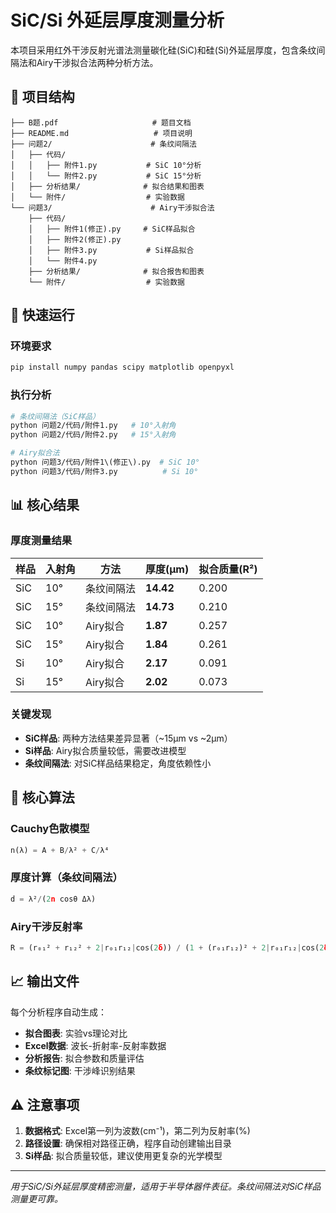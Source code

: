 # SiC/Si 外延层厚度测量分析

本项目采用红外干涉反射光谱法测量碳化硅(SiC)和硅(Si)外延层厚度，包含条纹间隔法和Airy干涉拟合法两种分析方法。

## 📁 项目结构

```
├── B题.pdf                     # 题目文档
├── README.md                   # 项目说明
├── 问题2/                      # 条纹间隔法
│   ├── 代码/
│   │   ├── 附件1.py           # SiC 10°分析
│   │   └── 附件2.py           # SiC 15°分析
│   ├── 分析结果/              # 拟合结果和图表
│   └── 附件/                  # 实验数据
└── 问题3/                      # Airy干涉拟合法
    ├── 代码/
    │   ├── 附件1(修正).py     # SiC样品拟合
    │   ├── 附件2(修正).py
    │   ├── 附件3.py           # Si样品拟合
    │   └── 附件4.py
    ├── 分析结果/              # 拟合报告和图表
    └── 附件/                  # 实验数据
```

## 🚀 快速运行

### 环境要求
```bash
pip install numpy pandas scipy matplotlib openpyxl
```

### 执行分析
```bash
# 条纹间隔法（SiC样品）
python 问题2/代码/附件1.py   # 10°入射角
python 问题2/代码/附件2.py   # 15°入射角

# Airy拟合法
python 问题3/代码/附件1\(修正\).py  # SiC 10°
python 问题3/代码/附件3.py          # Si 10°
```

## 📊 核心结果

### 厚度测量结果

| 样品 | 入射角 | 方法 | 厚度(μm) | 拟合质量(R²) |
|------|--------|------|----------|-------------|
| SiC  | 10°    | 条纹间隔法 | **14.42** | 0.200 |
| SiC  | 15°    | 条纹间隔法 | **14.73** | 0.210 |
| SiC  | 10°    | Airy拟合 | **1.87** | 0.257 |
| SiC  | 15°    | Airy拟合 | **1.84** | 0.261 |
| Si   | 10°    | Airy拟合 | **2.17** | 0.091 |
| Si   | 15°    | Airy拟合 | **2.02** | 0.073 |

### 关键发现
- **SiC样品**: 两种方法结果差异显著（~15μm vs ~2μm）
- **Si样品**: Airy拟合质量较低，需要改进模型
- **条纹间隔法**: 对SiC样品结果稳定，角度依赖性小

## 🔬 核心算法

### Cauchy色散模型
```python
n(λ) = A + B/λ² + C/λ⁴
```

### 厚度计算（条纹间隔法）
```python
d = λ²/(2n cosθ Δλ)
```

### Airy干涉反射率
```python
R = (r₀₁² + r₁₂² + 2|r₀₁r₁₂|cos(2δ)) / (1 + (r₀₁r₁₂)² + 2|r₀₁r₁₂|cos(2δ))
```

## 📈 输出文件

每个分析程序自动生成：
- **拟合图表**: 实验vs理论对比
- **Excel数据**: 波长-折射率-反射率数据  
- **分析报告**: 拟合参数和质量评估
- **条纹标记图**: 干涉峰识别结果

## ⚠️ 注意事项

1. **数据格式**: Excel第一列为波数(cm⁻¹)，第二列为反射率(%)
2. **路径设置**: 确保相对路径正确，程序自动创建输出目录
3. **Si样品**: 拟合质量较低，建议使用更复杂的光学模型

---
*用于SiC/Si外延层厚度精密测量，适用于半导体器件表征。条纹间隔法对SiC样品测量更可靠。*